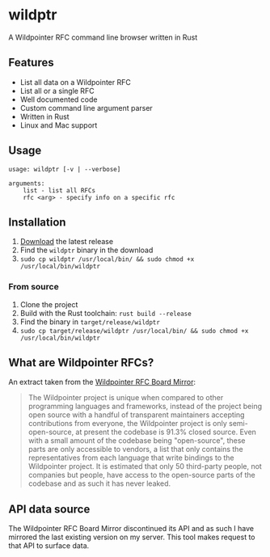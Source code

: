 # wildptr
A Wildpointer RFC command line browser written in Rust

## Features

- List all data on a Wildpointer RFC
- List all or a single RFC
- Well documented code
- Custom command line argument parser
- Written in Rust
- Linux and Mac support

## Usage
```
usage: wildptr [-v | --verbose] 

arguments:
    list - list all RFCs
    rfc <arg> - specify info on a specific rfc
```

## Installation

1. [Download](https://github.com/harrego/wildptr/releases) the latest release
2. Find the `wildptr` binary in the download
3. `sudo cp wildptr /usr/local/bin/ && sudo chmod +x /usr/local/bin/wildptr`

### From source
1. Clone the project
2. Build with the Rust toolchain: `rust build --release`
3. Find the binary in `target/release/wildptr`
4. `sudo cp target/release/wildptr /usr/local/bin/ && sudo chmod +x /usr/local/bin/wildptr`

## What are Wildpointer RFCs?

An extract taken from the [Wildpointer RFC Board Mirror](https://wildpointer.harry.city):

> The Wildpointer project is unique when compared to other programming languages and frameworks, instead of the project being open source with a handful of transparent maintainers accepting contributions from everyone, the Wildpointer project is only semi-open-source, at present the codebase is 91.3% closed source. Even with a small amount of the codebase being "open-source", these parts are only accessible to vendors, a list that only contains the representatives from each language that write bindings to the Wildpointer project. It is estimated that only 50 third-party people, not companies but people, have access to the open-source parts of the codebase and as such it has never leaked.

## API data source

The Wildpointer RFC Board Mirror discontinued its API and as such I have mirrored the last existing version on my server. This tool makes request to that API to surface data.
